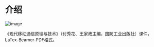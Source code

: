 # 介绍
![image](https://user-images.githubusercontent.com/129029333/227843377-1312c35b-859d-4749-89c9-63ddc174e376.png)

《现代移动通信原理与技术》（付秀花、王家政主编，国防工业出版社）课件，LaTex-Beamer-PDF格式。

